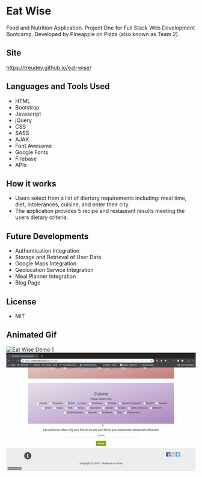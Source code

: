 # Eat Wise
Food and Nutrition Application. Project One for Full Stack Web Development Bootcamp. Developed by Pineapple on Pizza (also known as Team 2).

## Site
https://treudey.github.io/eat-wise/

## Languages and Tools Used
* HTML
* Bootstrap
* Javascript
* jQuery
* CSS
* SASS
* AJAX
* Font Awesome
* Google Fonts
* Firebase
* APIs

## How it works
* Users select from a list of diertary requirements including: meal time, diet, intolerances, cuisine, and enter their city.
* The application provides 5 recipe and restaurant results meeting the users dietary criteria.

## Future Developments
* Authentication Integration
* Storage and Retrieval of User Data
* Google Maps Integration
* Geolocation Service Integration
* Meal Planner Integration
* Blog Page 

## License
* MIT

## Animated Gif
![Eat Wise Demo 1](eatWise1.gif)
![Eat Wise Demo 2](eatWise2.gif)
